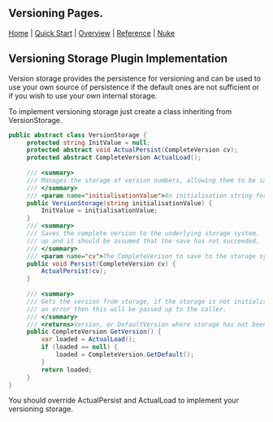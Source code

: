 ## Versioning Pages.

[Home](version-index.md) | [Quick Start](version-quickstart.md) | [Overview](version-overview.md) | [Reference](version-reference.md) |  [Nuke](version-nuke-quickstart.md)


## Versioning Storage Plugin Implementation


Version storage provides the persistence for versioning and can be used to use your own source of persistence if the default ones are not sufficient or if you wish 
to use your own internal storage.

To implement versioning storage just create a class inheriting from VersionStorage.

```csharp
public abstract class VersionStorage {
     protected string InitValue = null;
     protected abstract void ActualPersist(CompleteVersion cv);
     protected abstract CompleteVersion ActualLoad();
      
     /// <summary>
     /// Manages the storage of version numbers, allowing them to be saved and loaded.
     /// </summary>
     /// <param name="initialisationValue">An initialisation string for the underling system.</param>
     public VersionStorage(string initialisationValue) {
         InitValue = initialisationValue;
     }
     /// <summary>
     /// Saves the complete version to the underlying storage system.  Where the underlying storage system faults then this error will be passed
     /// up and it should be assumed that the save has not succeeded.
     /// </summary>
     /// <param name="cv">The CompleteVerison to save to the storage system.</param>
     public void Persist(CompleteVersion cv) {
         ActualPersist(cv);
     }
     
     /// <summary>
     /// Gets the version from storage, if the storage is not initialised then will return a default version.  If the underlying storage throws
     /// an error then this will be passed up to the caller.
     /// </summary>
     /// <returns>Version, or DefaultVersion where storage has not been used yet.</returns>
     public CompleteVersion GetVersion() {
         var loaded = ActualLoad();
         if (loaded == null) {
             loaded = CompleteVersion.GetDefault();
         }
         return loaded;
     }
}

```


You should override ActualPersist and ActualLoad to implement your versioning storage.

